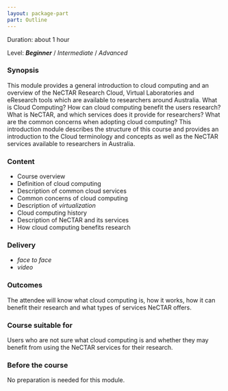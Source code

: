 ```yaml
---
layout: package-part
part: Outline
---
```


Duration: about 1 hour

Level: **_Beginner_** / _Intermediate_ / _Advanced_

### Synopsis

This module provides a general introduction to cloud computing and an overview of the NeCTAR Research Cloud, Virtual Laboratories and eResearch tools which are available to researchers around Australia. 
What is Cloud Computing? 
How can cloud computing benefit the users research? 
What is NeCTAR, and which services does it provide for researchers?
What are the common concerns when adopting cloud computing?
This introduction module describes the structure of this course and provides an introduction to the Cloud terminology and concepts as well as the NeCTAR services available to researchers in Australia.

### Content

* Course overview
* Definition of cloud computing
* Description of common cloud services
* Common concerns of cloud computing
* Description of *virtualization*
* Cloud computing history
* Description of NeCTAR and its services
* How cloud computing benefits research

### Delivery

* _face to face_
* _video_

### Outcomes

The attendee will know what cloud computing is, how it works, how it can benefit their research and what types of services NeCTAR offers. 

### Course suitable for

Users who are not sure what cloud computing is and whether they may benefit from using the NeCTAR services for their research.

### Before the course

No preparation is needed for this module.
